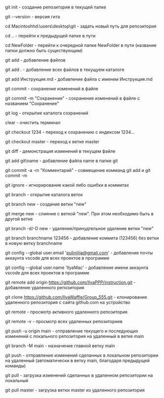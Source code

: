 git init - создание репозитория в текущей папке

git --version - версия гита

cd Macintoshhd:\users\desktop\git - задать новый путь для репозитория

cd .. - перейти к предыдущей папке в пути

cd NewFolder - перейти к очередной папке NewFolder в пути (название папки должно быть существующим)

git add - добавление файлов

git add . - добавление всех файлов в текущуем каталоге

git add Инструкция.md - добавление файла с именем Инструкция.md

git commit - сохранение изменений в файле

git commit -m "Сохранение" - сохранение изменений в файле с названием "Сохранение"

git log - открытие каталога сохранений

clear - очистить терминал

git checkout 1234 - переход к сохранению с индексом 1234...

git checkout master - переход к ветке master

git diff - демонстрация изменений в текущем файле

git add git\name - добавление файла name в папке git

git commit -a -m "Комментарий" - совмещение комманд git add и git commit -m

git ignore - игнорирование какой либо ошибки в коммитах

git branch - открытие каталога веток

git branch new - создание ветки "new"

git merge new - слияние с веткой "new". При этом необходимо быть в другой ветке

git branch -d/-D new - удаление/принудтельное удаление ветки "new"

git branch branchname 123456 - добавление коммита (123456) без ветки в новую ветку branchname

git config --global user.email 'pulinilija@gmail.com' - добавление почты аккаунта vscode для всех проектов в программе

git config --global user.name 'IlyaMac' - добавление имени аккаунта vscode для всех проектов в программе

git remote add origin https://github.com/IlyaPPP/instruction.git - добавление удаленного репозитория

git clone https://github.com/IlyaWaffle/Group_555.git - клонирование удаленного репозитория с сайта github.com на устройство

git remote - просмотр активного удаленного репозитория

git remote -v - просмотр всех удаленных репозиториев

 git push -u origin main - отправление текущего и последующих изменений с локального репозитория на удаленный в ветке main

 git branch -M main - назначение главной ветку main
 
git push - отправление изменений сделанных в локальном репозитории на удаленный (автоматически в ветку main, благодаря предыдущей команды)

 git pull - загрузка изменений сделанных в удаленном репозитории на локальный

git pull master - загрузка ветки master из удаленного репозитория

